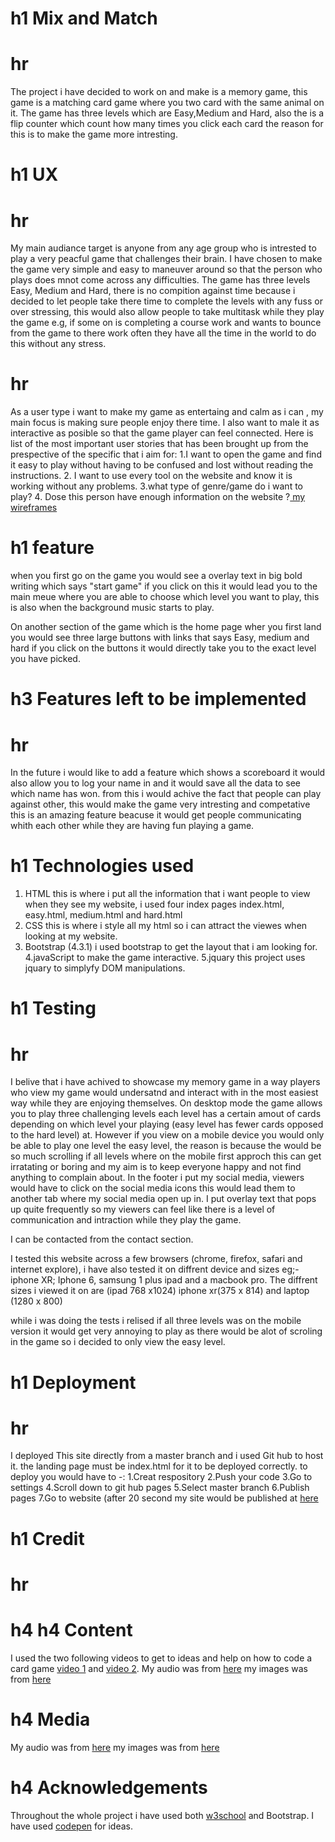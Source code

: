 # h1 Mix and Match
# hr
The project i have decided to work on and make is a memory game, this game is a matching card game where you two card with the same animal on it. The game has three levels which are Easy,Medium and Hard, also the is a flip counter which count how many times you click each card the reason for this is to make the game more intresting.

# h1 UX
# hr
My main audiance target is anyone from any age group who is intrested to play a very peacful game that challenges their brain.
I have chosen to make the game very simple and easy to maneuver around so that the person who plays does mnot come across any difficulties.
The game has three levels Easy, Medium and Hard, there is no compition against time because i decided to let people take there time to complete the levels with any fuss or over stressing, this would also allow people to take multitask while they play the game e.g, if some on is completing a course work and wants to bounce from the game to there work often they have all the time in the world to do this without any stress.
# hr
As a user type i want to make my game as entertaing and calm as i can , my main focus is making sure people enjoy there time.
I also want to male it as interactive as posible so that the game player can feel connected.
Here is list of the most important user stories that has been brought up from the prespective of the specific that i aim for:
1.I want to open the game and find it easy to play without having to be confused and lost without reading the instructions.
2. I want to use every tool on the website and know it is working without any problems.
3.what type of genre/game do i want to play?
4. Dose this person have enough information on the website ?[ my wireframes](https://www.google.com)


# h1 feature
when you first go on the game you would see a overlay text in big bold writing which says "start game" if you click on this it would lead you to the main meue where you are able to choose which level you want to play, this is also when the background music starts to play.

On another section of the game which is the home page wher you first land you would see three large buttons with links that says Easy, medium and hard if you click on the buttons it would directly take you to the exact level you have picked.
 
 # h3 Features left to be implemented 
 # hr
 In the future i would like to add a feature which shows a scoreboard it would also allow you to log your name in and it would save all the data to see which name has won. from this i would achive the fact that people can play against other, this would make the game very intresting and competative this is an amazing feature beacuse it would get people communicating whith each other while they are having fun playing a game. 
 # h1 Technologies used
 1. HTML this is where i put all the information that i want people to view when they see my website, i used four index pages index.html, easy.html, medium.html and hard.html
2. CSS this is where i style all my html so i can attract the viewes when looking at my website.
3. Bootstrap (4.3.1) i used bootstrap to get the layout that i am looking for.
4.javaScript to make the game interactive.
5.jquary this project uses jquary to simplyfy DOM manipulations.

# h1 Testing
# hr
I belive that i have achived to showcase my memory game in a way players who view my game would undersatnd and interact with in the most easiest way while they are enjoying themselves. On desktop mode the game allows you to play three challenging levels each level has a certain amout of cards depending on which level your playing (easy level has fewer cards opposed to the hard level) at. However if you view on a mobile device you would only be able to play one level the easy level, the reason is because the would be so much scrolling if all levels where on the mobile first approch this can get irratating or boring and my aim is to keep everyone happy and not find anything to complain about.  In the footer i put my social media, viewers would have to click on the social media icons this would lead them to another tab where my social media open up in. I put overlay text that pops up quite frequently so my viewers can feel like there is a level of communication and intraction while they play the game.

I can be contacted from the contact section.

I tested this website across a few browsers (chrome, firefox, safari and internet explore), i have also tested it on diffrent device and sizes eg;- iphone XR; Iphone 6, samsung 1 plus ipad and a macbook pro. The diffrent sizes i viewed it on are (ipad 768 x1024) iphone xr(375 x 814) and laptop (1280 x 800)

while i was doing the tests i relised if all three levels was on the mobile version it would get very annoying to play as there would be alot of scroling in the game so i decided to only view the easy level.
# h1 Deployment
# hr

I deployed This site directly from a master branch and i used Git hub to host it. the landing page must be index.html for it to be deployed correctly.
to deploy you would have to -: 1.Creat respository 2.Push your code 3.Go to settings 4.Scroll down to git hub pages 5.Select master branch 6.Publish pages 
7.Go to website (after 20 second my site would be published at [here]( https://ayaanh221.github.io/memory-game/)

# h1 Credit

# hr
# h4 h4 Content
 
I used the two following videos to get to ideas and help on how to code a card game [video 1](https://www.youtube.com/watch?v=ZniVgo8U7ek&list=LLvkm_Fx2R6CFvKmjWx5TZHA&index=33&t=0s) and 
[video 2](https://www.youtube.com/watch?v=28VfzEiJgy4&list=LLvkm_Fx2R6CFvKmjWx5TZHA&index=29).
My audio was from [here](https://www.fesliyanstudios.com)
my images was from [here](www.clipartbest.com)

# h4 Media

 My audio was from [here](https://www.fesliyanstudios.com)
my images was from [here](www.clipartbest.com)

# h4 Acknowledgements
Throughout the whole project i have used both [w3school](www.w3school.com) and Bootstrap.
I have used [codepen](www.codepen.com) for ideas.
